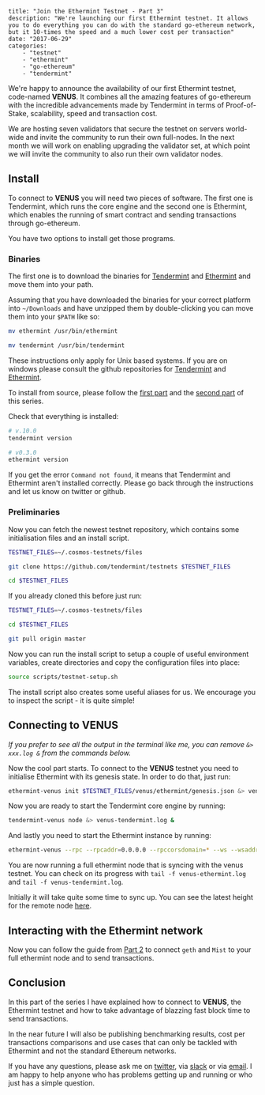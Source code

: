 ~~~
title: "Join the Ethermint Testnet - Part 3"
description: "We're launching our first Ethermint testnet. It allows you to do everything you can do with the standard go-ethereum network, but it 10-times the speed and a much lower cost per transaction"
date: "2017-06-29"
categories:
    - "testnet"
    - "ethermint"
    - "go-ethereum"
    - "tendermint"
~~~

We're happy to announce the availability of our first Ethermint testnet, code-named **VENUS**. It combines all the
amazing features of go-ethereum with the incredible advancements made by Tendermint in terms
of Proof-of-Stake, scalability, speed and transaction cost.

We are hosting seven validators that secure the testnet on servers world-wide and invite
the community to run their own full-nodes. In the next month we will work on enabling 
upgrading the validator set, at which point we will invite the community to also run their own
validator nodes.

## Install
To connect to **VENUS** you will need two pieces of software.
The first one is Tendermint, which runs the core engine and the second one is Ethermint, which
enables the running of smart contract and sending transactions through go-ethereum.

You have two options to install get those programs. 

### Binaries
The first one is to download the binaries
for [Tendermint](https://github.com/tendermint/tendermint/releases/tag/v0.10.1) and [Ethermint](https://github.com/tendermint/ethermint/releases/tag/v0.3.0)
and move them into your path.

Assuming that you have downloaded the binaries for your correct platform into `~/Downloads` and
have unzipped them by double-clicking you can move them into your `$PATH` like so:
```bash
mv ethermint /usr/bin/ethermint

mv tendermint /usr/bin/tendermint
```
These instructions only apply for Unix based systems. If you are on windows please consult the
github repositories for [Tendermint](https://github.com/tendermint/tendermint) and [Ethermint](https://github.com/tendermint/ethermint).

To install from source, please follow the [first part](https://medium.com/@adrian_brink/introducing-ethermint-4551ff5aece2) and the [second part](https://blog.cosmos.network/using-ethermint-with-geth-and-mist-d4b7715abbd9) of this series.

Check that everything is installed:
```bash
# v.10.0
tendermint version

# v0.3.0
ethermint version
```
If you get the error `Command not found`, it means that Tendermint and Ethermint aren't installed correctly.
Please go back through the instructions and let us know on twitter or github.

### Preliminaries
Now you can fetch the newest testnet repository, which contains some initialisation files and an install script.
```bash
TESTNET_FILES=~/.cosmos-testnets/files

git clone https://github.com/tendermint/testnets $TESTNET_FILES

cd $TESTNET_FILES
```

If you already cloned this before just run:
```bash
TESTNET_FILES=~/.cosmos-testnets/files

cd $TESTNET_FILES

git pull origin master
```

Now you can run the install script to setup a couple of useful environment variables, create
directories and copy the configuration files into place:
```bash
source scripts/testnet-setup.sh
```
The install script also creates some useful aliases for us.
We encourage you to inspect the script - it is quite simple!

## Connecting to **VENUS**
*If you prefer to see all the output in the terminal like me, you can remove `&> xxx.log &` from the commands below.*

Now the cool part starts. To connect to the **VENUS** testnet you need to initialise Ethermint
with its genesis state. In order to do that, just run:
```bash
ethermint-venus init $TESTNET_FILES/venus/ethermint/genesis.json &> venus-ethermint.log &
```

Now you are ready to start the Tendermint core engine by running:
```bash
tendermint-venus node &> venus-tendermint.log &
```

And lastly you need to start the Ethermint instance by running:
```bash
ethermint-venus --rpc --rpcaddr=0.0.0.0 --rpccorsdomain=* --ws --wsaddr=0.0.0.0 --rpcapi eth,net,web3,personal,admin,txpool &> venus-ethermint.log &
```

You are now running a full ethermint node that is syncing with the venus testnet. You can check
on its progress with `tail -f venus-ethermint.log` and `tail -f venus-tendermint.log`.

Initially it will take quite some time to sync up. You can see the latest height for the remote
node [here](http://venus-node0.testnets.interblock.io:46657/status).

## Interacting with the Ethermint network
Now you can follow the guide from [Part 2](https://blog.cosmos.network/using-ethermint-with-geth-and-mist-d4b7715abbd9) to connect `geth` and `Mist` to your full ethermint node
and to send transactions.

## Conclusion
In this part of the series I have explained how to connect to **VENUS**, the Ethermint testnet and how to take advantage of
blazzing fast block time to send transactions.

In the near future I will also be publishing benchmarking results, cost per transactions comparisons and use cases that
can only be tackled with Ethermint and not the standard Ethereum networks.

If you have any questions, please ask me on [twitter](https://twitter.com/adrian_brink), via [slack](http://slack.cosmos.network/) or via [email](mailto:adrian@tendermint.com).
I am happy to help anyone who has problems getting up and running or who just has a simple question.





